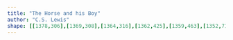 ```yaml
---
title: "The Horse and his Boy"
author: "C.S. Lewis"
shape: [[1378,306],[1369,308],[1364,316],[1362,425],[1359,463],[1352,714],[1350,771],[1348,789],[1347,854],[1344,898],[1344,944],[1342,958],[1343,978],[1341,983],[1342,998],[1345,1002],[1348,1003],[1400,1002],[1405,998],[1406,990],[1411,789],[1418,636],[1424,317],[1421,311],[1414,308],[1387,306]]
---
```

